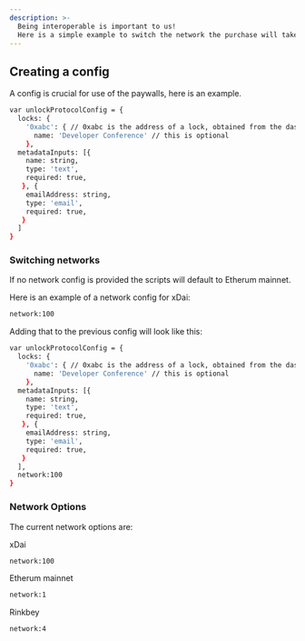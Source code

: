 ```yaml
---
description: >-
  Being interoperable is important to us! 
  Here is a simple example to switch the network the purchase will take place on.
---
```



## Creating a config

A config is crucial for use of the paywalls, here is an example.

```bash
var unlockProtocolConfig = { 
  locks: {
    '0xabc': { // 0xabc is the address of a lock, obtained from the dashboard
      name: 'Developer Conference' // this is optional
    },
  metadataInputs: [{
    name: string,
    type: 'text',
    required: true,
   }, {
    emailAddress: string,
    type: 'email',
    required: true,
   }
  ]
}
```


### Switching networks

If no network config is provided the scripts will default to Etherum mainnet.

Here is an example of a network config for xDai:
```bash
network:100
```

Adding that to the previous config will look like this:
```bash
var unlockProtocolConfig = { 
  locks: {
    '0xabc': { // 0xabc is the address of a lock, obtained from the dashboard
      name: 'Developer Conference' // this is optional
    },
  metadataInputs: [{
    name: string,
    type: 'text',
    required: true,
   }, {
    emailAddress: string,
    type: 'email',
    required: true,
   }
  ],
  network:100
}
```

### Network Options

The current network options are:

xDai
```bash
network:100
```

Etherum mainnet
```bash
network:1
```
Rinkbey
```bash
network:4
```


>
